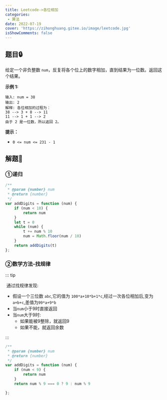 ```yaml
---
title: Leetcode->各位相加
categories: 
 - 算法
date: 2022-07-19
cover: 'https://zihonghuang.gitee.io/image/leetcode.jpg'
isShowComments: false
---
```


## 题目:lock:

给定一个非负整数 `num`，反复将各个位上的数字相加，直到结果为一位数。返回这个结果。

**示例 1:**

```
输入: num = 38
输出: 2 
解释: 各位相加的过程为：
38 --> 3 + 8 --> 11
11 --> 1 + 1 --> 2
由于 2 是一位数，所以返回 2。
```

**提示：**

- `0 <= num <= 231 - 1`

## 解题:key:

### ①递归

```javascript
/**
 * @param {number} num
 * @return {number}
 */
var addDigits = function (num) {
    if (num < 10) {
        return num
    }
    let t = 0
    while (num) {
        t += num % 10
        num = Math.floor(num / 10)
    }
    return addDigits(t)
};
```

### ②数学方法-找规律

::: tip

​	通过找规律发现: 

* 假设一个三位数 `abc`,它的值为 `100*a+10*b+1*c`,经过一次各位相加后,变为`a+b+c`,差值为`99*a+9*b`
* 当`num`小于9时直接返回
* 当`num`大于9时:
  * 如果能被9整除，就返回9
  * 如果不能，就返回余数

:::

```javascript
/**
 * @param {number} num
 * @return {number}
 */
var addDigits = function (num) {
    if (num < 9) {
        return num
    }
    return num % 9 === 0 ? 9 : num % 9

};
```

